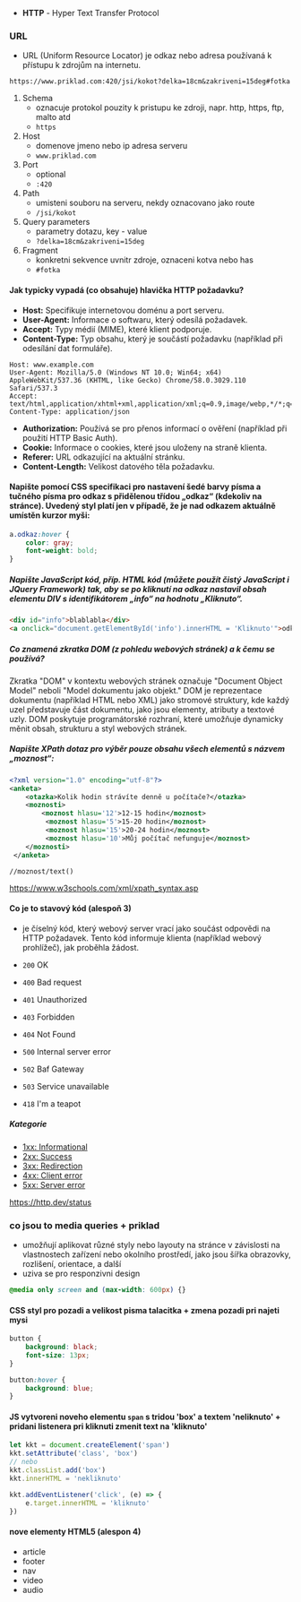 
- **HTTP** - Hyper Text Transfer Protocol

### URL
- URL (Uniform Resource Locator) je odkaz nebo adresa používaná k přístupu k zdrojům na internetu. 

`https://www.priklad.com:420/jsi/kokot?delka=18cm&zakriveni=15deg#fotka`
1. Schema
	- oznacuje protokol pouzity k pristupu ke zdroji, napr. http, https, ftp, malto atd
	- `https`
2. Host
	- domenove jmeno nebo ip adresa serveru
	- `www.priklad.com`
3. Port
	- optional
	- `:420`
4. Path
	- umisteni souboru na serveru, nekdy oznacovano jako route
	- `/jsi/kokot`
5. Query parameters
	- parametry dotazu, key - value
	- `?delka=18cm&zakriveni=15deg`
6. Fragment
	- konkretni sekvence uvnitr zdroje, oznaceni kotva nebo has
	- `#fotka`

#### Jak typicky vypadá (co obsahuje) hlavička HTTP požadavku?

- **Host:** Specifikuje internetovou doménu a port serveru.
- **User-Agent:** Informace o softwaru, který odesílá požadavek.
- **Accept:** Typy médií (MIME), které klient podporuje.
- **Content-Type:** Typ obsahu, který je součástí požadavku (například při odesílání dat formuláře).

```
Host: www.example.com
User-Agent: Mozilla/5.0 (Windows NT 10.0; Win64; x64) AppleWebKit/537.36 (KHTML, like Gecko) Chrome/58.0.3029.110 Safari/537.3
Accept: text/html,application/xhtml+xml,application/xml;q=0.9,image/webp,*/*;q=0.8
Content-Type: application/json
```

- **Authorization:** Používá se pro přenos informací o ověření (například při použití HTTP Basic Auth).
- **Cookie:** Informace o cookies, které jsou uloženy na straně klienta.
- **Referer:** URL odkazující na aktuální stránku.
- **Content-Length:** Velikost datového těla požadavku.
#### Napište pomocí CSS specifikaci pro nastavení šedé barvy písma a tučného písma pro odkaz s přidělenou třídou „odkaz“ (kdekoliv na stránce). Uvedený styl platí jen v případě, že je nad odkazem aktuálně umístěn kurzor myši:

```css
a.odkaz:hover {
	color: gray;
	font-weight: bold;
}
```

##### Napište JavaScript kód, příp. HTML kód (můžete použít čistý JavaScript i JQuery Framework) tak, aby se po kliknutí na odkaz nastavil obsah elementu DIV s identifikátorem „info“ na hodnotu „Kliknuto“.
```html
<div id="info">blablabla</div>
<a onclick="document.getElementById('info').innerHTML = 'Kliknuto'">odkaz</a>
```

##### Co znamená zkratka DOM (z pohledu webových stránek) a k čemu se používá? 

Zkratka "DOM" v kontextu webových stránek označuje "Document Object Model" neboli "Model dokumentu jako objekt." DOM je reprezentace dokumentu (například HTML nebo XML) jako stromové struktury, kde každý uzel představuje část dokumentu, jako jsou elementy, atributy a textové uzly. DOM poskytuje programátorské rozhraní, které umožňuje dynamicky měnit obsah, strukturu a styl webových stránek.

##### Napište XPath dotaz pro výběr pouze obsahu všech elementů s názvem „moznost“:
```xml
<?xml version="1.0" encoding="utf-8"?>
<anketa>  
	<otazka>Kolik hodin strávíte denně u počítače?</otazka> 
	<moznosti> 
		<moznost hlasu='12'>12-15 hodin</moznost>
		 <moznost hlasu='5'>15-20 hodin</moznost>
		 <moznost hlasu='15'>20-24 hodin</moznost>
		 <moznost hlasu='10'>Můj počítač nefunguje</moznost>
	</moznosti>
 </anketa>
```

```
//moznost/text()
```
https://www.w3schools.com/xml/xpath_syntax.asp

#### Co je to stavový kód (alespoň 3)
- je číselný kód, který webový server vrací jako součást odpovědi na HTTP požadavek. Tento kód informuje klienta (například webový prohlížeč), jak proběhla žádost. 

- `200` OK
- `400` Bad request
- `401` Unauthorized
- `403` Forbidden
- `404` Not Found
- `500` Internal server error
- `502` Baf Gateway
- `503` Service unavailable
- `418` I'm a teapot

##### Kategorie
-  [1xx: Informational](https://http.dev/status#1xx-informational)  
- [2xx: Success](https://http.dev/status#2xx-success)  
- [3xx: Redirection](https://http.dev/status#3xx-redirection)  
- [4xx: Client error](https://http.dev/status#4xx-client-error)  
- [5xx: Server error](https://http.dev/status#5xx-server-error)

https://http.dev/status

### co jsou to media queries + priklad
- umožňují aplikovat různé styly nebo layouty na stránce v závislosti na vlastnostech zařízení nebo okolního prostředí, jako jsou šířka obrazovky, rozlišení, orientace, a další
- uziva se pro responzivni design

```css
@media only screen and (max-width: 600px) {}
```

#### CSS styl pro pozadi a velikost pisma talacitka + zmena pozadi pri najeti mysi

```css
button {
	background: black;
	font-size: 13px;
}

button:hover {
	background: blue;
}
```

#### JS vytvoreni noveho elementu `span` s tridou 'box' a textem 'neliknuto' + pridani listenera pri kliknuti zmenit text na 'kliknuto'

```js
let kkt = document.createElement('span')
kkt.setAttribute('class', 'box')
// nebo
kkt.classList.add('box')
kkt.innerHTML = 'nekliknuto'

kkt.addEventListener('click', (e) => {
	e.target.innerHTML = 'kliknuto'
})
```

#### nove elementy HTML5 (alespon 4)

- article
- footer
- nav
- video
- audio